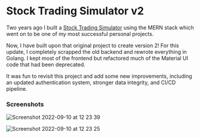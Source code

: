 # Stock Trading Simulator v2

Two years ago I built a [Stock Trading Simulator](https://github.com/OktarianTB/stock-trading-simulator) using the MERN stack which went on to be one of my most successful personal projects.

Now, I have built upon that original project to create version 2! For this update, I completely scrapped the old backend and rewrote everything in Golang. I kept most of the frontend but refactored much of the Material UI code that had been deprecated.

It was fun to revisit this project and add some new improvements, including an updated authentication system, stronger data integrity, and CI/CD pipeline.

### Screenshots

![Screenshot 2022-09-10 at 12 23 39](https://user-images.githubusercontent.com/47431024/189481145-864a4b4e-a4fb-4526-a927-adfa771b2a00.png)

![Screenshot 2022-09-10 at 12 23 25](https://user-images.githubusercontent.com/47431024/189481140-8176f8c9-13ed-4bb1-8511-758754a5229c.png)
